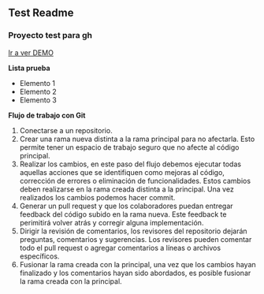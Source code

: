 ## Test Readme
### Proyecto test para gh
<a href = "https://crekdev.github.io/FE-G11_gh-pages-test/">Ir a ver DEMO</a>

**Lista prueba**
- Elemento 1
- Elemento 2
- Elemento 3

**Flujo de trabajo con Git**
1. Conectarse a un repositorio.
2. Crear una rama nueva distinta a la rama principal para no afectarla. Esto permite
tener un espacio de trabajo seguro que no afecte al código principal.
3. Realizar los cambios, en este paso del flujo debemos ejecutar todas aquellas
acciones que se identifiquen como mejoras al código, corrección de errores o
eliminación de funcionalidades. Estos cambios deben realizarse en la rama creada
distinta a la principal. Una vez realizados los cambios podemos hacer commit.
4. Generar un pull request y que los colaboradores puedan entregar feedback del
código subido en la rama nueva. Este feedback te perimitirá volver atrás y corregir
alguna implementación.
5. Dirigir la revisión de comentarios, los revisores del repositorio dejarán preguntas,
comentarios y sugerencias. Los revisores pueden comentar todo el pull request o
agregar comentarios a líneas o archivos específicos.
6. Fusionar la rama creada con la principal, una vez que los cambios hayan finalizado y
los comentarios hayan sido abordados, es posible fusionar la rama creada con la
principal.



